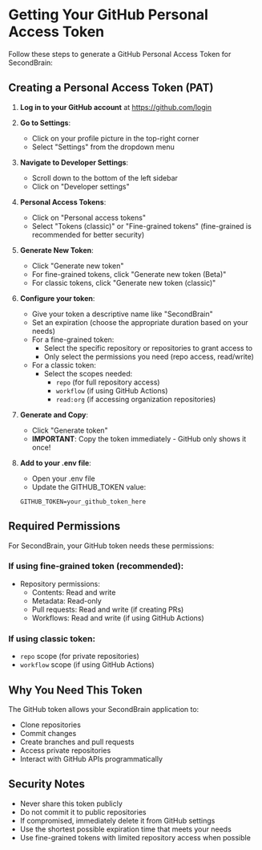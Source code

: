 # Getting Your GitHub Personal Access Token

Follow these steps to generate a GitHub Personal Access Token for SecondBrain:

## Creating a Personal Access Token (PAT)

1. **Log in to your GitHub account** at https://github.com/login

2. **Go to Settings**:
   - Click on your profile picture in the top-right corner
   - Select "Settings" from the dropdown menu

3. **Navigate to Developer Settings**:
   - Scroll down to the bottom of the left sidebar
   - Click on "Developer settings"

4. **Personal Access Tokens**:
   - Click on "Personal access tokens"
   - Select "Tokens (classic)" or "Fine-grained tokens" (fine-grained is recommended for better security)

5. **Generate New Token**:
   - Click "Generate new token"
   - For fine-grained tokens, click "Generate new token (Beta)"
   - For classic tokens, click "Generate new token (classic)"

6. **Configure your token**:
   - Give your token a descriptive name like "SecondBrain"
   - Set an expiration (choose the appropriate duration based on your needs)
   - For a fine-grained token:
     - Select the specific repository or repositories to grant access to
     - Only select the permissions you need (repo access, read/write)
   - For a classic token:
     - Select the scopes needed:
       - `repo` (for full repository access)
       - `workflow` (if using GitHub Actions)
       - `read:org` (if accessing organization repositories)

7. **Generate and Copy**:
   - Click "Generate token"
   - **IMPORTANT**: Copy the token immediately - GitHub only shows it once!

8. **Add to your .env file**:
   - Open your .env file
   - Update the GITHUB_TOKEN value:
   ```
   GITHUB_TOKEN=your_github_token_here
   ```

## Required Permissions

For SecondBrain, your GitHub token needs these permissions:

### If using fine-grained token (recommended):
- Repository permissions:
  - Contents: Read and write
  - Metadata: Read-only
  - Pull requests: Read and write (if creating PRs)
  - Workflows: Read and write (if using GitHub Actions)

### If using classic token:
- `repo` scope (for private repositories)
- `workflow` scope (if using GitHub Actions)

## Why You Need This Token

The GitHub token allows your SecondBrain application to:
- Clone repositories
- Commit changes
- Create branches and pull requests
- Access private repositories
- Interact with GitHub APIs programmatically

## Security Notes

- Never share this token publicly
- Do not commit it to public repositories
- If compromised, immediately delete it from GitHub settings
- Use the shortest possible expiration time that meets your needs
- Use fine-grained tokens with limited repository access when possible